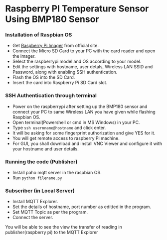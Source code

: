 # Raspberry PI Temperature Sensor Using BMP180 Sensor

### Installation of Raspbian OS
- Get [Raspberry Pi Imager](https://www.raspberrypi.com/software/) from official site.
- Connect the Micro SD Card to your PC with the card reader and open the imager.
- Select the raspberrypi model and OS according to your model.
- Edit the settings with hostname, user detals, Wireless LAN SSID and Password, along with enabling SSH authentication.
- Flash the OS into the SD Card.
- Insert the card into Raspberry Pi SD Card slot.

### SSH Authentication through terminal
- Power on the raspberrypi after setting up the BMP180 sensor and connect your PC to same Wireless LAN you have given while flashing Raspbian OS.
- Open terminal(Powershell or cmd in MS Windows) in your PC.
- Type ```ssh usernname@hostname``` and click enter.
- It will be asking for some fingerprint authorization and give YES for it.
- You will get remote access to raspberry Pi machine.
- For GUI, you shall download and install VNC Viewer and configure it with your hostname and user details.

### Running the code (Publisher)
- Install paho mqtt server in the raspbian OS.
- Run ```python filename.py```

### Subscriber (in Local Server)
- Install MQTT Explorer.
- Set the details of hostname, port number as editted in the program.
- Set MQTT Topic as per the program.
- Connect the server.

You will be able to see the view the transfer of reading in publisher(raspberry pi) to the MQTT Explorer
